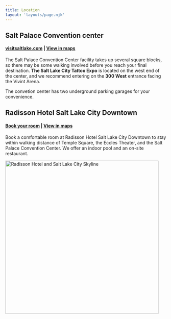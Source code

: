 ```yaml
---
title: Location
layout: 'layouts/page.njk'
---
```


## Salt Palace Convention center

#### <a href="https://www.visitsaltlake.com/salt-palace-convention-center/" title="visitsaltlake.com">visitsaltlake.com</a> | <a href="https://goo.gl/maps/fxMZsUBM1oNkbwZF6" target="_blank">View in maps</a>

The Salt Palace Convention Center facility takes up several square blocks, so there may be some walking involved before you reach your final destination. **The Salt Lake City Tattoo Expo** is located on the west end of the center, and we recommend entering on the **300 West** entrance facing the Vivint Arena.

The convetion center has two underground parking garages for your convenience.

## Radisson Hotel Salt Lake City Downtown

#### <a href="{{slctattoo.hotelLink}}" title="radissonhotelsamericas.com">Book your room</a> | <a href="https://goo.gl/maps/aWR2sLFXkfmPG3Y26" target="_blank">View in maps</a>

Book a comfortable room at Radisson Hotel Salt Lake City Downtown to stay within walking distance of Temple Square, the Eccles Theater, and the Salt Palace Convention Center. We offer an indoor pool and an on-site restaurant.

<p>
  <img src="/assets/images/radisson.webp" alt="Radisson Hotel and Salt Lake City Skyline" style="width:  480px; max-width: 100%;" />
</p>
